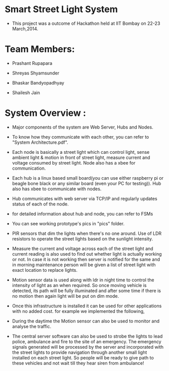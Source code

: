 Smart Street Light System
=======================
 
 - This project was a outcome of Hackathon held at IIT Bombay on 22-23 March,2014.


Team Members:
========

 - Prashant Rupapara
 
 - Shreyas Shyamsunder
 
 - Bhaskar Bandyopadhyay 
 
 - Shailesh Jain 


 
 
System Overview :
========

 - Major components of the system are Web Server, Hubs and Nodes. 
 
 - To know how they communicate with each other, you can refer to "System Architecture.pdf".
 
 - Each node is basically a street light which can control light, sense ambient light & motion in front of street light, measure current and voltage consumed by street light. Node also has a xbee for communication.
 
 - Each hub is a linux based small board(you can use either raspberry pi or beagle bone black or any similar board (even your PC for testing)). Hub also has xbee to communicate with nodes.
 
 - Hub communicates with web server via TCP/IP and regularly updates status of each of the node. 
 
 - for detailed information about hub and node, you can refer to FSMs
 
 - You can see working prototype's pics in "pics" folder.





 - PIR sensors that dim the lights when there's no one around. Use of LDR resistors to operate the street lights based on the sunlight intensity. 
 
 - Measure the current and voltage across each of the street light and current reading is also used to find out whether light is actually working or not. In case it is not working then server is notified for the same and in morning maintenance person will be given a list of street light with exact location to replace lights.
 
 - Motion sensor data is used along with ldr in night time to control the intensity of light as an when required. So once moving vehicle is detected, its path will be fully illuminated and after some time if there is no motion then again light will be put on dim mode. 
  
 - Once this infrastructure is installed it can be used for other applications with no added cost. for example we implemented the following,
  
  - During the daytime the Motion sensor can also be used to monitor and analyse the traffic.

  - The central server software can also be used to strobe the lights to lead police, ambulance and fire to the site of an emergency. The emergency signals generated will be processed by the server and incorporated with the street lights to provide navigation through another small light installed on each street light. So people will be ready to give path to these vehicles and not wait till they hear siren from ambulance!
  
  

